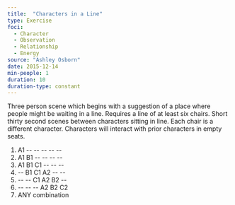 ```yaml
---
title:  "Characters in a Line"
type: Exercise
foci:
  - Character
  - Observation
  - Relationship
  - Energy
source: "Ashley Osborn"
date: 2015-12-14
min-people: 1
duration: 10
duration-type: constant
---
```

Three person scene which begins with a suggestion of a place where people might be waiting in a line.
Requires a line of at least six chairs.
Short thirty second scenes between characters sitting in line.
Each chair is a different character.
Characters will interact with prior characters in empty seats.

1. A1 -- -- -- -- --
2. A1 B1 -- -- -- --
3. A1 B1 C1 -- -- --
4. -- B1 C1 A2 -- --
5. -- -- C1 A2 B2 --
6. -- -- -- A2 B2 C2
7. ANY combination
